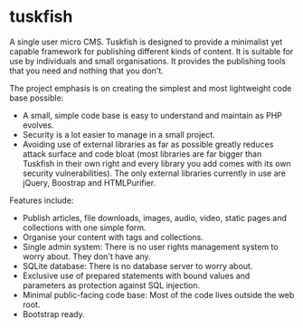 # tuskfish

A single user micro CMS. Tuskfish is designed to provide a minimalist yet capable framework for
publishing different kinds of content. It is suitable for use by individuals and small
organisations. It provides the publishing tools that you need and nothing that you don't.

The project emphasis is on creating the simplest and most lightweight code base possible:
* A small, simple code base is easy to understand and maintain as PHP evolves.
* Security is a lot easier to manage in a small project.
* Avoiding use of external libraries as far as possible greatly reduces attack surface and code
  bloat (most libraries are far bigger than Tuskfish in their own right and every library you add
  comes with its own security vulnerabilities). The only external libraries currently in use are
  jQuery, Boostrap and HTMLPurifier.

Features include:
* Publish articles, file downloads, images, audio, video, static pages and collections with one simple form.
* Organise your content with tags and collections.
* Single admin system: There is no user rights management system to worry about. They don't have any.
* SQLite database: There is no database server to worry about.
* Exclusive use of prepared statements with bound values and parameters as protection against SQL injection.
* Minimal public-facing code base: Most of the code lives outside the web root.
* Bootstrap ready.

